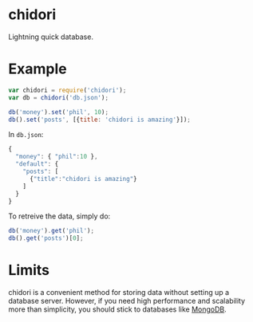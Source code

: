 # chidori

Lightning quick database.

# Example

```js
var chidori = require('chidori');
var db = chidori('db.json');

db('money').set('phil', 10);
db().set('posts', [{title: 'chidori is amazing'}]);
```

In `db.json`:

```js
{
  "money": { "phil":10 },
  "default": {
    "posts": [
      {"title":"chidori is amazing"}
    ]
  }
}
```

To retreive the data, simply do:

```js
db('money').get('phil');
db().get('posts')[0];
```

# Limits

chidori is a convenient method for storing data without setting up a database
server. However, if you need high performance and scalability more than 
simplicity, you should stick to databases like [MongoDB][MongoDb].

[MongoDB]: https://www.mongodb.org

